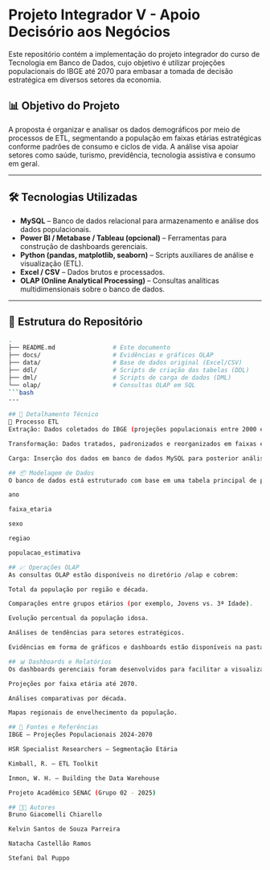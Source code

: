 # Projeto Integrador V - Apoio Decisório aos Negócios

Este repositório contém a implementação do projeto integrador do curso de Tecnologia em Banco de Dados, cujo objetivo é utilizar projeções populacionais do IBGE até 2070 para embasar a tomada de decisão estratégica em diversos setores da economia.

## 📊 Objetivo do Projeto

A proposta é organizar e analisar os dados demográficos por meio de processos de ETL, segmentando a população em faixas etárias estratégicas conforme padrões de consumo e ciclos de vida. A análise visa apoiar setores como saúde, turismo, previdência, tecnologia assistiva e consumo em geral.

---

## 🛠 Tecnologias Utilizadas

- **MySQL** – Banco de dados relacional para armazenamento e análise dos dados populacionais.
- **Power BI / Metabase / Tableau (opcional)** – Ferramentas para construção de dashboards gerenciais.
- **Python (pandas, matplotlib, seaborn)** – Scripts auxiliares de análise e visualização (ETL).
- **Excel / CSV** – Dados brutos e processados.
- **OLAP (Online Analytical Processing)** – Consultas analíticas multidimensionais sobre o banco de dados.

---

## 📁 Estrutura do Repositório

```bash
.
├── README.md                # Este documento
├── docs/                    # Evidências e gráficos OLAP
├── data/                    # Base de dados original (Excel/CSV)
├── ddl/                     # Scripts de criação das tabelas (DDL)
├── dml/                     # Scripts de carga de dados (DML)
└── olap/                    # Consultas OLAP em SQL
```bash
---

## 🧩 Detalhamento Técnico
🔄 Processo ETL
Extração: Dados coletados do IBGE (projeções populacionais entre 2000 e 2070), estruturados em planilhas Excel.

Transformação: Dados tratados, padronizados e reorganizados em faixas etárias adaptadas aos ciclos de vida.

Carga: Inserção dos dados em banco de dados MySQL para posterior análise e uso em ferramentas de BI.

## 📦 Modelagem de Dados
O banco de dados está estruturado com base em uma tabela principal de projeções populacionais, contendo os campos:

ano

faixa_etaria

sexo

regiao

populacao_estimativa

## 📈 Operações OLAP
As consultas OLAP estão disponíveis no diretório /olap e cobrem:

Total da população por região e década.

Comparações entre grupos etários (por exemplo, Jovens vs. 3ª Idade).

Evolução percentual da população idosa.

Análises de tendências para setores estratégicos.

Evidências em forma de gráficos e dashboards estão disponíveis na pasta /docs.

## 📊 Dashboards e Relatórios
Os dashboards gerenciais foram desenvolvidos para facilitar a visualização das projeções e possibilitar o suporte à tomada de decisão. Eles apresentam:

Projeções por faixa etária até 2070.

Análises comparativas por década.

Mapas regionais de envelhecimento da população.

## 📎 Fontes e Referências
IBGE – Projeções Populacionais 2024-2070

HSR Specialist Researchers – Segmentação Etária

Kimball, R. – ETL Toolkit

Inmon, W. H. – Building the Data Warehouse

Projeto Acadêmico SENAC (Grupo 02 - 2025)

## 👩‍💻 Autores
Bruno Giacomelli Chiarello

Kelvin Santos de Souza Parreira

Natacha Castellão Ramos

Stefani Dal Puppo

